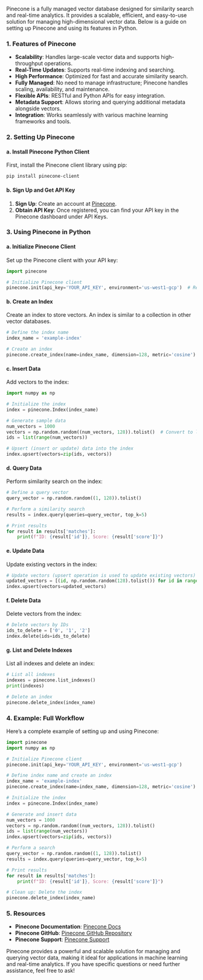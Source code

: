 Pinecone is a fully managed vector database designed for similarity search and real-time analytics. It provides a scalable, efficient, and easy-to-use solution for managing high-dimensional vector data. Below is a guide on setting up Pinecone and using its features in Python.

### **1. Features of Pinecone**

- **Scalability**: Handles large-scale vector data and supports high-throughput operations.
- **Real-Time Updates**: Supports real-time indexing and searching.
- **High Performance**: Optimized for fast and accurate similarity search.
- **Fully Managed**: No need to manage infrastructure; Pinecone handles scaling, availability, and maintenance.
- **Flexible APIs**: RESTful and Python APIs for easy integration.
- **Metadata Support**: Allows storing and querying additional metadata alongside vectors.
- **Integration**: Works seamlessly with various machine learning frameworks and tools.

### **2. Setting Up Pinecone**

#### **a. Install Pinecone Python Client**

First, install the Pinecone client library using pip:

```bash
pip install pinecone-client
```

#### **b. Sign Up and Get API Key**

1. **Sign Up**: Create an account at [Pinecone](https://www.pinecone.io/).
2. **Obtain API Key**: Once registered, you can find your API key in the Pinecone dashboard under API Keys.

### **3. Using Pinecone in Python**

#### **a. Initialize Pinecone Client**

Set up the Pinecone client with your API key:

```python
import pinecone

# Initialize Pinecone client
pinecone.init(api_key='YOUR_API_KEY', environment='us-west1-gcp')  # Replace with your API key and environment
```

#### **b. Create an Index**

Create an index to store vectors. An index is similar to a collection in other vector databases.

```python
# Define the index name
index_name = 'example-index'

# Create an index
pinecone.create_index(name=index_name, dimension=128, metric='cosine')  # Dimension should match your vector size
```

#### **c. Insert Data**

Add vectors to the index:

```python
import numpy as np

# Initialize the index
index = pinecone.Index(index_name)

# Generate sample data
num_vectors = 1000
vectors = np.random.random((num_vectors, 128)).tolist()  # Convert to list of lists
ids = list(range(num_vectors))

# Upsert (insert or update) data into the index
index.upsert(vectors=zip(ids, vectors))
```

#### **d. Query Data**

Perform similarity search on the index:

```python
# Define a query vector
query_vector = np.random.random((1, 128)).tolist()

# Perform a similarity search
results = index.query(queries=query_vector, top_k=5)

# Print results
for result in results['matches']:
    print(f"ID: {result['id']}, Score: {result['score']}")
```

#### **e. Update Data**

Update existing vectors in the index:

```python
# Update vectors (upsert operation is used to update existing vectors)
updated_vectors = [(id, np.random.random(128).tolist()) for id in range(5)]  # Example: Updating first 5 vectors
index.upsert(vectors=updated_vectors)
```

#### **f. Delete Data**

Delete vectors from the index:

```python
# Delete vectors by IDs
ids_to_delete = ['0', '1', '2']
index.delete(ids=ids_to_delete)
```

#### **g. List and Delete Indexes**

List all indexes and delete an index:

```python
# List all indexes
indexes = pinecone.list_indexes()
print(indexes)

# Delete an index
pinecone.delete_index(index_name)
```

### **4. Example: Full Workflow**

Here’s a complete example of setting up and using Pinecone:

```python
import pinecone
import numpy as np

# Initialize Pinecone client
pinecone.init(api_key='YOUR_API_KEY', environment='us-west1-gcp')

# Define index name and create an index
index_name = 'example-index'
pinecone.create_index(name=index_name, dimension=128, metric='cosine')

# Initialize the index
index = pinecone.Index(index_name)

# Generate and insert data
num_vectors = 1000
vectors = np.random.random((num_vectors, 128)).tolist()
ids = list(range(num_vectors))
index.upsert(vectors=zip(ids, vectors))

# Perform a search
query_vector = np.random.random((1, 128)).tolist()
results = index.query(queries=query_vector, top_k=5)

# Print results
for result in results['matches']:
    print(f"ID: {result['id']}, Score: {result['score']}")

# Clean up: Delete the index
pinecone.delete_index(index_name)
```

### **5. Resources**

- **Pinecone Documentation**: [Pinecone Docs](https://docs.pinecone.io/)
- **Pinecone GitHub**: [Pinecone GitHub Repository](https://github.com/pinecone-io/pinecone)
- **Pinecone Support**: [Pinecone Support](https://www.pinecone.io/support/)

Pinecone provides a powerful and scalable solution for managing and querying vector data, making it ideal for applications in machine learning and real-time analytics. If you have specific questions or need further assistance, feel free to ask!